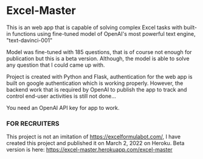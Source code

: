# Excel-Master

This is an web app that is capable of solving complex Excel tasks with built-in functions using fine-tuned model of OpenAI's most powerful text engine, "text-davinci-001"

Model was fine-tuned with 185 questions, that is of course not enough for publication but this is a beta version. Although, the model is able to solve any question that I could came up with.

Project is created with Python and Flask, authentication for the web app is built on google authentication which is working properly. However, the backend work that is required by OpenAI to publish the app to track and control end-user activities is still not done...

You need an OpenAI API key for app to work.

### FOR RECRUITERS ###
This project is not an imitation of https://excelformulabot.com/, I have created this project and published it on March 2, 2022 on Heroku.
Beta version is here: https://excel-master.herokuapp.com/excel-master
